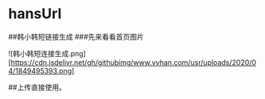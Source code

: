 # hansUrl
##韩小韩短链接生成
###先来看看首页图片

![韩小韩短连接生成.png][https://cdn.jsdelivr.net/gh/githubimg/www.vvhan.com/usr/uploads/2020/04/1849495393.png]

##上传直接使用。
